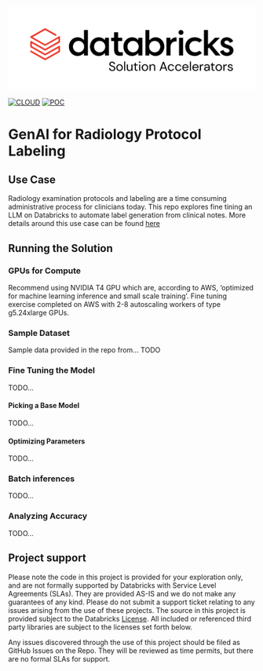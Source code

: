 ![image](https://raw.githubusercontent.com/databricks-industry-solutions/.github/main/profile/solacc_logo_wide.png)

[![CLOUD](https://img.shields.io/badge/CLOUD-ALL-blue?logo=googlecloud&style=for-the-badge)](https://cloud.google.com/databricks)
[![POC](https://img.shields.io/badge/POC-10_days-green?style=for-the-badge)](https://databricks.com/try-databricks)

# GenAI for Radiology Protocol Labeling

## Use Case 

Radiology examination protocols and labeling are a time consuming administrative process for clinicians today. This repo explores fine tining an LLM on Databricks to automate label generation from clinical notes. More details around this use case can be found [here](https://www.ncbi.nlm.nih.gov/pmc/articles/PMC8861685/)

## Running the Solution

### GPUs for Compute 

Recommend using NVIDIA T4 GPU which are, according to AWS, ‘optimized for machine learning inference and small scale training’. Fine tuning exercise completed on AWS with 2-8 autoscaling workers of type g5.24xlarge GPUs.

### Sample Dataset

Sample data provided in the repo from... TODO

### Fine Tuning the Model

TODO...

#### Picking a Base Model 

TODO...

#### Optimizing Parameters 

TODO...

### Batch inferences

TODO... 

### Analyzing Accuracy 

TODO... 

## Project support 

Please note the code in this project is provided for your exploration only, and are not formally supported by Databricks with Service Level Agreements (SLAs). They are provided AS-IS and we do not make any guarantees of any kind. Please do not submit a support ticket relating to any issues arising from the use of these projects. The source in this project is provided subject to the Databricks [License](./LICENSE). All included or referenced third party libraries are subject to the licenses set forth below.

Any issues discovered through the use of this project should be filed as GitHub Issues on the Repo. They will be reviewed as time permits, but there are no formal SLAs for support. 
